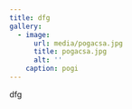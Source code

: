 ```yaml
---
title: dfg
gallery:
  - image:
      url: media/pogacsa.jpg
      title: pogacsa.jpg
      alt: ''
    caption: pogi
---
```

dfg
